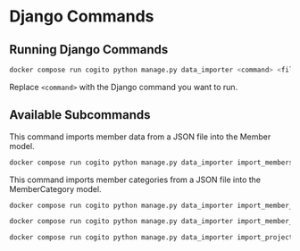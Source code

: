 # Django Commands


## Running Django Commands
```bash
docker compose run cogito python manage.py data_importer <command> <filename>
```


Replace `<command>` with the Django command you want to run.

## Available Subcommands

This command imports member data from a JSON file into the Member model.
```bash
docker compose run cogito python manage.py data_importer import_members old_members.json
```

This command imports member categories from a JSON file into the MemberCategory model.
```bash
docker compose run cogito python manage.py data_importer import_member_categories old_member_categories.json
```

```bash
docker compose run cogito python manage.py data_importer import_member_applications old_member_applications.json
```


```bash
docker compose run cogito python manage.py data_importer import_project_descriptions old_project_descriptions.json
```